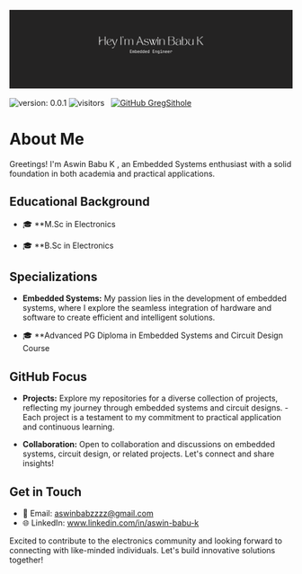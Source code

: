 ![Header](./assets/github-header-image.png)

![version: 0.0.1](https://img.shields.io/badge/version-1.0.0-blue?style=for-the-badge)
![visitors](https://api.visitorbadge.io/api/visitors?path=aswinbabs&countColor=%23697689&style=for-the-badge) &nbsp;
[![GitHub GregSithole](https://img.shields.io/github/followers/aswinbabs?label=follow&style=for-the-badge)](https://github.com/aswinbabs) &nbsp;

# About Me

Greetings!  I'm Aswin Babu K , an Embedded Systems enthusiast with a solid foundation in both academia and practical applications.

## Educational Background

- 🎓 **M.Sc in Electronics 

- 🎓 **B.Sc in Electronics 

## Specializations

- **Embedded Systems:** My passion lies in the development of embedded systems, where I explore the seamless integration of hardware and software to create efficient and intelligent solutions.
  
- 🎓 **Advanced PG Diploma in Embedded Systems and Circuit Design Course


## GitHub Focus

- **Projects:** Explore my repositories for a diverse collection of projects, reflecting my journey through embedded systems and circuit designs.
              - Each project is a testament to my commitment to practical application and continuous learning.

- **Collaboration:** Open to collaboration and discussions on embedded systems, circuit design, or related projects. Let's connect and share insights!

## Get in Touch

- 📧 Email: aswinbabzzzz@gmail.com
- 🌐 LinkedIn: www.linkedin.com/in/aswin-babu-k


Excited to contribute to the electronics community and looking forward to connecting with like-minded individuals. Let's build innovative solutions together!
